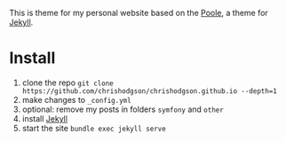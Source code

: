 This is theme for my personal website based on the [Poole](http://getpoole.com), a theme for [Jekyll](http://jekyllrb.com).

# Install

1. clone the repo `git clone https://github.com/chrishodgson/chrishodgson.github.io --depth=1`
2. make changes to `_config.yml` 
3. optional: remove my posts in folders `symfony` and `other`
4. install [Jekyll](https://jekyllrb.com/docs/installation/) 
5. start the site `bundle exec jekyll serve`
